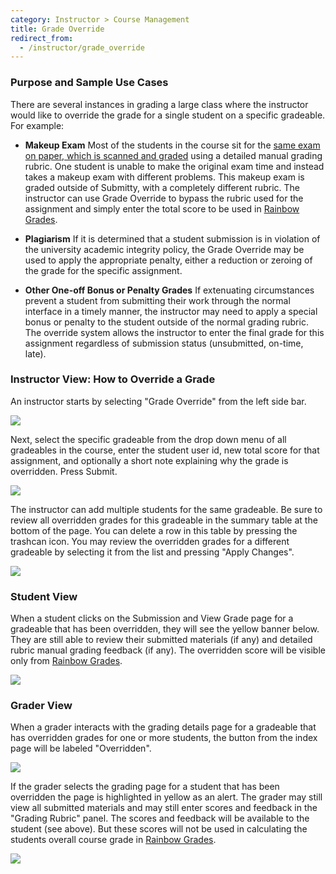 ```yaml
---
category: Instructor > Course Management
title: Grade Override
redirect_from:
  - /instructor/grade_override
---
```


### Purpose and Sample Use Cases

There are several instances in grading a large class where the
instructor would like to override the grade for a single student on a
specific gradeable.  For example:

* **Makeup Exam** Most of the students in the course sit for the [same
    exam on paper, which is scanned and graded](/instructor/assignment_preparation/bulk_pdf_upload) using
    a detailed manual grading rubric.  One student is unable to make
    the original exam time and instead takes a makeup exam with
    different problems.  This makeup exam is graded outside of
    Submitty, with a completely different rubric.  The instructor can
    use Grade Override to bypass the rubric used for the assignment
    and simply enter the total score to be used in
    [Rainbow Grades](/instructor/course_settings/rainbow_grades/index).

* **Plagiarism** If it is determined that a student submission is in
    violation of the university academic integrity policy, the Grade
    Override may be used to apply the appropriate penalty, either a
    reduction or zeroing of the grade for the specific assignment.


* **Other One-off Bonus or Penalty Grades** If extenuating
    circumstances prevent a student from submitting their work through
    the normal interface in a timely manner, the instructor may need
    to apply a special bonus or penalty to the student outside of the
    normal grading rubric.  The override system allows the instructor
    to enter the final grade for this assignment regardless of
    submission status (unsubmitted, on-time, late).



### Instructor View: How to Override a Grade 

An instructor starts by selecting "Grade Override" from the left side bar.

![](/images/OverrideEmpty.png) 

Next, select the specific gradeable from the drop down menu of all
gradeables in the course, enter the student user id, new total score
for that assignment, and optionally a short note explaining why the
grade is overridden.  Press Submit.

![](/images/OverrideEntered.png)

The instructor can add multiple students for the same gradeable.  Be sure to
review all overridden grades for this gradeable in the summary table
at the bottom of the page.  You can delete a row in this table by
pressing the trashcan icon.  You may review the overridden grades for
a different gradeable by selecting it from the list and pressing
"Apply Changes".

![](/images/OverrideMultipleOther.png)

### Student View

When a student clicks on the Submission and View Grade page for a
gradeable that has been overridden, they will see the yellow banner
below.  They are still able to review their submitted materials (if
any) and detailed rubric manual grading feedback (if any).  The
overridden score will be visible only from
[Rainbow Grades](/instructor/course_settings/rainbow_grades/index).

![](/images/studentOverriden.png)


### Grader View

When a grader interacts with the grading details page for a gradeable
that has overridden grades for one or more students, the button from
the index page will be labeled "Overridden".

![](/images/TAOverriden1.png)

If the grader selects the grading page for a student that has been
overridden the page is highlighted in yellow as an alert.  The grader
may still view all submitted materials and may still enter scores and
feedback in the "Grading Rubric" panel.  The scores and feedback will
be available to the student (see above).  But these scores will not be
used in calculating the students overall course grade in
[Rainbow Grades](/instructor/course_settings/rainbow_grades/index).

![](/images/TAOverriden2.png)